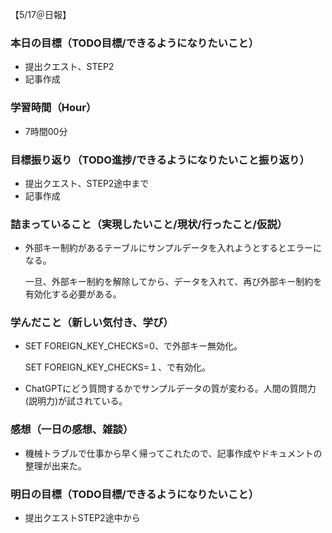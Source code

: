 【5/17＠日報】
### 本日の目標（TODO目標/できるようになりたいこと）
- 提出クエスト、STEP2
- 記事作成
### 学習時間（Hour）
- 7時間00分
### 目標振り返り（TODO進捗/できるようになりたいこと振り返り）
- 提出クエスト、STEP2途中まで
- 記事作成
### 詰まっていること（実現したいこと/現状/行ったこと/仮説）
- 外部キー制約があるテーブルにサンプルデータを入れようとするとエラーになる。

    一旦、外部キー制約を解除してから、データを入れて、再び外部キー制約を有効化する必要がある。
### 学んだこと（新しい気付き、学び）
- SET FOREIGN_KEY_CHECKS=0、で外部キー無効化。

    SET FOREIGN_KEY_CHECKS=１、で有効化。
- ChatGPTにどう質問するかでサンプルデータの質が変わる。人間の質問力(説明力)が試されている。
### 感想（一日の感想、雑談）
- 機械トラブルで仕事から早く帰ってこれたので、記事作成やドキュメントの整理が出来た。
### 明日の目標（TODO目標/できるようになりたいこと）
- 提出クエストSTEP2途中から
